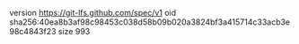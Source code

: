 version https://git-lfs.github.com/spec/v1
oid sha256:40ea8b3af98c98453c038d58b09b020a3824bf3a415714c33acb3e98c4843f23
size 993
